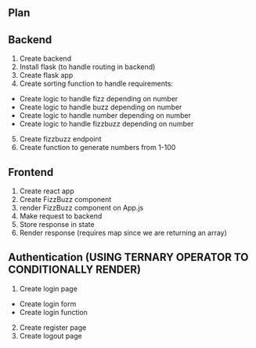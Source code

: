 ## Plan


## Backend

1. Create backend
2. Install flask (to handle routing in backend)
3. Create flask app
4. Create sorting function to handle requirements:
- Create logic to handle fizz depending on number
- Create logic to handle buzz depending on number
- Create logic to handle number depending on number
- Create logic to handle fizzbuzz depending on number
5. Create fizzbuzz endpoint
6. Create function to generate numbers from 1-100

## Frontend
1. Create react app
2. Create FizzBuzz component
3. render FizzBuzz component on App.js
4. Make request to backend
5. Store response in state
6. Render response (requires map since we are returning an array)

## Authentication (USING TERNARY OPERATOR TO CONDITIONALLY RENDER)
1. Create login page
- Create login form
- Create login function
2. Create register page
3. Create logout page


